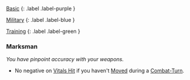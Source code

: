 
[Basic](Game/Basic-List)
{: .label .label-purple }

[Military](Game/Military)
{: .label .label-blue }

[Training](Game/Training-List)
{: .label .label-green }
### Marksman
*You have pinpoint accuracy with your weapons.*
* No negative on [Vitals Hit](Core/Attacks#Vitals%20Hit) if you haven't [Moved](Core/Movement) during a [Combat-Turn](Core/Combat-Turn).

